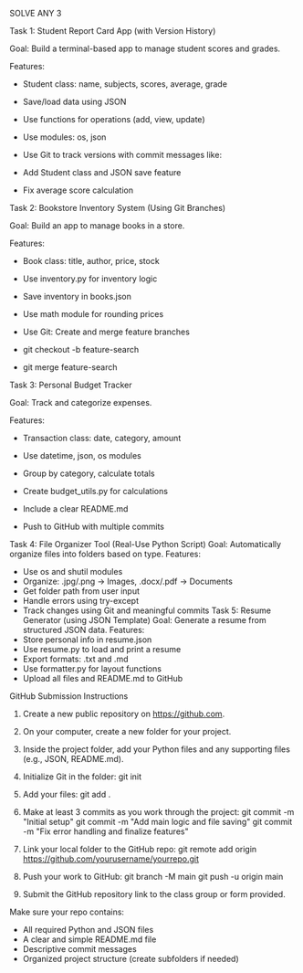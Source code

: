 SOLVE ANY 3

 

 

Task 1: Student Report Card App (with Version History)

Goal: Build a terminal-based app to manage student scores and grades.

Features:

- Student class: name, subjects, scores, average, grade

- Save/load data using JSON

- Use functions for operations (add, view, update)

- Use modules: os, json

- Use Git to track versions with commit messages like:

 * Add Student class and JSON save feature

 * Fix average score calculation

 

 

 

Task 2: Bookstore Inventory System (Using Git Branches)

Goal: Build an app to manage books in a store.

Features:

- Book class: title, author, price, stock

- Use inventory.py for inventory logic

- Save inventory in books.json

- Use math module for rounding prices

- Use Git: Create and merge feature branches

 * git checkout -b feature-search

 * git merge feature-search

 

 

 

Task 3: Personal Budget Tracker

Goal: Track and categorize expenses.

Features:

- Transaction class: date, category, amount

- Use datetime, json, os modules

- Group by category, calculate totals

- Create budget_utils.py for calculations

- Include a clear README.md

- Push to GitHub with multiple commits

 

Task 4: File Organizer Tool (Real-Use Python Script)
Goal: Automatically organize files into folders based on type.
Features:
- Use os and shutil modules
- Organize: .jpg/.png -> Images, .docx/.pdf -> Documents
- Get folder path from user input
- Handle errors using try-except
- Track changes using Git and meaningful commits
Task 5: Resume Generator (using JSON Template)
Goal: Generate a resume from structured JSON data.
Features:
- Store personal info in resume.json
- Use resume.py to load and print a resume
- Export formats: .txt and .md
- Use formatter.py for layout functions
- Upload all files and README.md to GitHub

 

 


GitHub Submission Instructions
1. Create a new public repository on https://github.com.
2. On your computer, create a new folder for your project.

3. Inside the project folder, add your Python files and any supporting files (e.g., JSON, README.md).
4. Initialize Git in the folder:
git init
5. Add your files:
git add .
6. Make at least 3 commits as you work through the project:
git commit -m "Initial setup"
git commit -m "Add main logic and file saving"
git commit -m "Fix error handling and finalize features"
7. Link your local folder to the GitHub repo:
git remote add origin https://github.com/yourusername/yourrepo.git
8. Push your work to GitHub:
git branch -M main
git push -u origin main
9. Submit the GitHub repository link to the class group or form provided.

 

 


Make sure your repo contains:
- All required Python and JSON files
- A clear and simple README.md file
- Descriptive commit messages
- Organized project structure (create subfolders if needed)